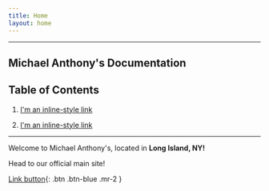 ```yaml
---
title: Home
layout: home
---
```


---
Michael Anthony's Documentation
---

## Table of Contents

1. [I'm an inline-style link](https://docs.calsearching.in)

2. [I'm an inline-style link](https://docs.calsearching.in/web.html)
---

Welcome to Michael Anthony's, located in **Long Island, NY!**


Head to our official main site!


[Link button](http://michaelanthonyspizzany.com/){: .btn .btn-blue .mr-2 }
